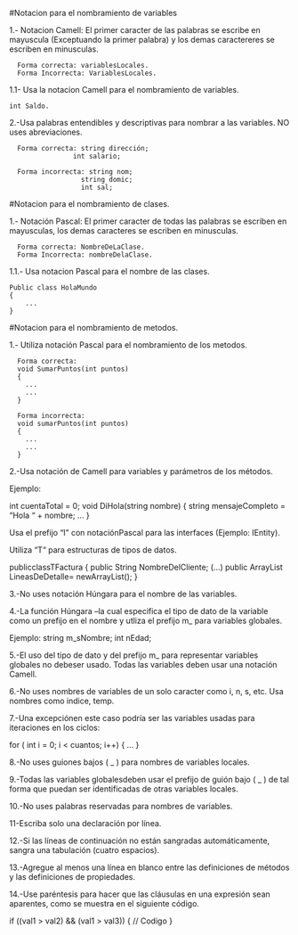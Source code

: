 #Notacion para el nombramiento de variables

1.- Notacion Camell: El primer caracter de las palabras se escribe en mayuscula (Exceptuando la primer palabra) y los demas caractereres se escriben en minusculas.

      Forma correcta: variablesLocales.
      Forma Incorrecta: VariablesLocales.

1.1- Usa la notacion Camell para el nombramiento de variables.

    int Saldo.

2.-Usa palabras entendibles y descriptivas para nombrar a las variables. NO uses abreviaciones.

      Forma correcta: string dirección;
                    int salario;

      Forma incorrecta: string nom;
                      string domic;
                      int sal;

#Notacion para el nombramiento de clases.

1.- Notación Pascal: El primer caracter de todas las palabras se escriben en mayusculas, los demas caracteres se escriben en minusculas.

      Forma correcta: NombreDeLaClase.
      Forma Incorrecta: nombreDelaClase.

1.1.- Usa notacion Pascal para el nombre de las clases.

    Public class HolaMundo
    {
        ...
    }

#Notacion para el nombramiento de metodos.

1.- Utiliza notación Pascal para el nombramiento de los metodos.

      Forma correcta:
      void SumarPuntos(int puntos)
      {
        ...
        ...
      }

      Forma incorrecta:
      void sumarPuntos(int puntos)
      {
        ...
        ...
      }

2.-Usa notación de Camell para variables y parámetros de los métodos.

Ejemplo:

int cuentaTotal = 0;
void DiHola(string nombre)
{
  string mensajeCompleto = “Hola “ + nombre;
  ...
}

Usa el prefijo “I” con notaciónPascal para las interfaces
(Ejemplo: IEntity).

Utiliza “T“ para estructuras de tipos de datos.

publicclassTFactura
{
  public String NombreDelCliente;
  (...)
  public ArrayList LineasDeDetalle= newArrayList();
}

3.-No uses notación Húngara para el nombre de las variables.

4.-La función Húngara –la  cual especifica el tipo de dato de la variable como un prefijo en el nombre y utliza el prefijo m_ para variables globales.

Ejemplo: string m_sNombre;
         int nEdad;

5.-El  uso  del tipo de dato y del prefijo m_ para representar variables globales no debeser usado. Todas las variables deben usar una notación Camell.

6.-No uses nombres de variables de un solo caracter como i, n, s, etc.
Usa nombres como indice, temp.

7.-Una excepciónen este caso podría ser las variables usadas para iteraciones en los ciclos:

for ( int i = 0; i < cuantos; i++)
{
  ...
}

8.-No uses guiones bajos ( _ ) para nombres de variables locales.

9.-Todas  las variables globalesdeben  usar  el  prefijo  de  guión  bajo  ( _ )  de  tal  forma  que puedan ser identificadas de otras variables locales.

10.-No uses palabras reservadas para nombres de variables.

11-Escriba solo una declaración por línea.

12.-Si las líneas de continuación no están sangradas automáticamente, sangra una tabulación (cuatro espacios).

13.-Agregue al menos una línea en blanco entre las definiciones de métodos y las definiciones de propiedades.

14.-Use paréntesis para hacer que las cláusulas en una expresión sean aparentes, como se muestra en el siguiente código.

if ((val1 > val2) && (val1 > val3))
{
    // Codigo
}
